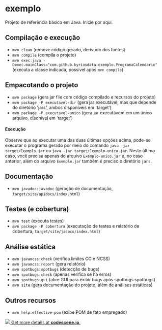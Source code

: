 # exemplo
Projeto de referência básico em Java. Inicie por aqui.


## Compilação e execução
- `mvn clean` (remove código gerado, derivado dos fontes)
- `mvn compile` (compila o projeto)
- `mvn exec:java -Dexec.mainClass="com.github.kyriosdata.exemplo.ProgramaCalendario"` (executa a classe indicada, possível após `mvn compile`)

## Empacotando o projeto
- `mvn package` (gera jar file com código compilado e recursos do projeto)
- `mvn package -P executavel-dir` (gera jar executável, mas que depende do diretório 'jars', ambos disponíveis em 'target')
- `mvn package -P executavel-unico` (gera jar executávem em um único arquivo, disonível em 'target')

#### Execução
Observe que ao executar uma das duas últimas opções acima, pode-se executar o programa gerado por meio do comando `java -jar target/Exemplo.jar` ou
`java -jar target/Exemplo-unico.jar`. Neste último caso, você precisa apenas do arquivo `Exemplo-unico.jar` e, no caso anterior, além do arquivo `Exemplo.jar` também é preciso o diretório `jars`.

## Documentação
- `mvn javadoc:javadoc` (geração de documentação, `target/site/apidocs/index.html`)

## Testes (e cobertura)
- `mvn test` (executa testes)
- `mvn package -P cobertura` (executação de testes e relatório de cobertura, `target/site/jacoco/index.html`)

## Análise estática
- `mvn javancss:check` (verifica limites CC e NCSS)
- `mvn javancss:report` (gera relatório)
- `mvn spotbugs:spotbugs` (detecção de bugs)
- `mvn spotbugs:check` (apenas verifica se há erros)
- `mvn spotbugs:gui` (abre GUI para exibir bugs após spotbugs:spotbugs)
- `mvn site` (gera documentação do projeto, além de análises estáticas)

## Outros recursos
- `mvn help:effective-pom` (exibe POM de fato empregado)

[![](https://codescene.io/projects/1157/status.svg) Get more details at **codescene.io**.](https://codescene.io/projects/1157/jobs/latest-successful/results)
